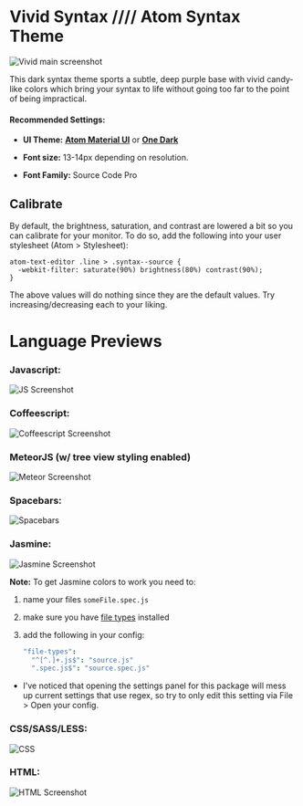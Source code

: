 # Vivid Syntax   ////  Atom Syntax Theme

![Vivid main
screenshot](https://www.dropbox.com/s/9ftemviukkpgafb/Screenshot%202017-02-08%2014.04.16.png?dl=1)


This dark syntax theme sports a subtle, deep purple base with vivid candy-like colors which bring your syntax to life without going too far to the point of being impractical.

#### Recommended Settings:

* **UI Theme:**  **[Atom Material UI](https://atom.io/themes/atom-material-ui)** or **[One Dark](https://github.com/atom/one-dark-ui)**

* **Font size:** 13-14px depending on resolution.

* **Font Family:** Source Code Pro


## Calibrate

By default, the brightness, saturation, and contrast are lowered a bit so you can calibrate for your monitor. To do so, add the following into your user stylesheet (Atom > Stylesheet):

```less
atom-text-editor .line > .syntax--source {
  -webkit-filter: saturate(90%) brightness(80%) contrast(90%);
}
```
The above values will do nothing since they are the default values. Try increasing/decreasing each to your liking.


# Language Previews

### Javascript:
![JS Screenshot](https://www.dropbox.com/s/k16waf5hwbbyj4h/Screenshot%202015-07-25%2022.49.41.png?dl=1)

### Coffeescript:
![Coffeescript Screenshot](https://www.dropbox.com/s/j3v86tzekwbx9ie/Screenshot%202015-07-26%2012.19.55.png?dl=1)

### MeteorJS (w/ tree view styling enabled)
![Meteor Screenshot](https://www.dropbox.com/s/v3jowyau6q1dtt1/Screenshot%202015-07-26%2012.48.00.png?dl=1)

### Spacebars:
![Spacebars](https://s3.amazonaws.com/f.cl.ly/items/3J070V2h070X182c3F1R/Image%202015-05-01%20at%207.42.33%20PM.png)

### Jasmine:
![Jasmine
Screenshot](https://s3.amazonaws.com/f.cl.ly/items/2P453t1f2E250B1u2U3c/Image%202015-05-26%20at%209.46.57%20PM.png)

**Note:** To get Jasmine colors to work you need to:
  1.  name your files `someFile.spec.js`
  2.  make sure you have [file types](https://atom.io/packages/file-types) installed
  3.  add the following in your config:

      ```coffee
      "file-types":
        "^[^.]+.js$": "source.js"
        ".spec.js$": "source.spec.js"
      ```
* I've noticed that opening the settings panel for this package will mess up current settings that use regex, so try to only edit this setting via File > Open your config.

### CSS/SASS/LESS:
![CSS](https://s3.amazonaws.com/f.cl.ly/items/2Q1H1W2R3o2F0C2b043K/Image%202015-05-01%20at%207.41.18%20PM.png)

### HTML:
![HTML Screenshot](https://s3.amazonaws.com/f.cl.ly/items/0L3E1F1F1r3G2y242a0E/Image%202015-05-01%20at%207.39.59%20PM.png)
